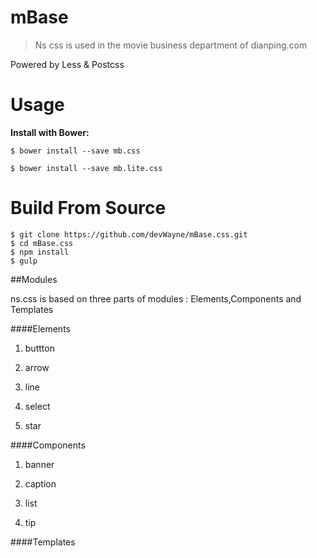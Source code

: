 # mBase
> Ns css is used in the movie business department of dianping.com

Powered by Less & Postcss

# Usage

**Install with Bower:**

```shell
$ bower install --save mb.css

$ bower install --save mb.lite.css
```

# Build From Source

```shell
$ git clone https://github.com/devWayne/mBase.css.git
$ cd mBase.css
$ npm install
$ gulp
```

##Modules

ns.css is based on three parts of modules : Elements,Components and Templates

####Elements

1. buttton

2. arrow

3. line

4. select

5. star

####Components

1. banner

2. caption

3. list

4. tip

####Templates





